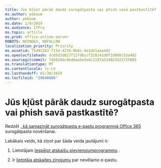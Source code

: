 ```yaml
---
title: Jūs kļūst pārāk daudz surogātpasta vai phish savā pastkastītē?
ms.author: pebaum
author: pebaum
ms.date: 1/9/2019
ms.audience: ITPro
ms.topic: article
ms.prod: office-online-server
ROBOTS: NOINDEX, NOFOLLOW
localization_priority: Priority
ms.assetid: 75d912b3-f154-4219-9b8c-4e1d41aaa442
ms.openlocfilehash: dc65d3d027f11fd6ccf328141d0f1d080c53a482
ms.sourcegitcommit: 7db628dc4bd6aa5e3edc1197a53402332273f885
ms.translationtype: MT
ms.contentlocale: lv-LV
ms.lasthandoff: 01/30/2019
ms.locfileid: "29646606"
---
```

# <a name="are-you-getting-too-much-spam-or-phish-in-your-mailbox"></a>Jūs kļūst pārāk daudz surogātpasta vai phish savā pastkastītē?

Redzēt [, kā samazināt surogātpasta e-pastu programmā Office 365](https://docs.microsoft.com/office365/securitycompliance/reduce-spam-email) surogātpasta novēršanai. 
  
Labākais veids, kā ziņot par šāda veida jautājumi ir: 
  
1. Lietotājam [Iespējot atskaišu pievienojumprogrammu](https://docs.microsoft.com/office365/securitycompliance/enable-the-report-message-add-in) . 
    
2. Ir [lietotāja atskaites ziņojumu](https://support.office.com/article/b5caa9f1-cdf3-4443-af8c-ff724ea719d2) par nevēlamo e-pastu. 
    

